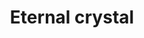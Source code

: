 ---
layout: item
title: Eternal crystal
item-id: 13227
datatable: true
id: 13227
name: "Eternal crystal"
members: true
lowalch: 18000
highalch: 27000
examine: "A powerful crystal of magic."
monsters:
  - id: 5862
    name: "Cerberus"
    members: true
    combat_level: 318
    wiki_url: "https://oldschool.runescape.wiki/w/Cerberus"
    drops:
      - quantity: "1"
        rarity: 0.001953125
    image: "https://oldschool.runescape.wiki/images/thumb/4/45/Cerberus.png/1200px-Cerberus.png?47f4c"
---